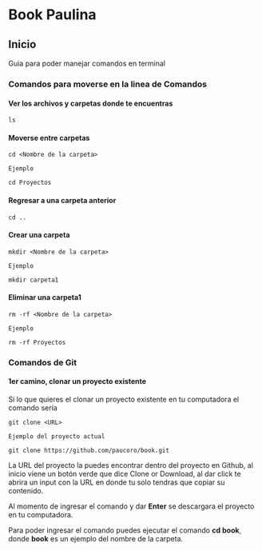 # Book Paulina

## Inicio

Guia para poder manejar comandos en terminal

### Comandos para moverse en la linea de Comandos

#### Ver los archivos y carpetas donde te encuentras

```
ls
```

#### Moverse entre carpetas

```
cd <Nombre de la carpeta>

Ejemplo

cd Proyectos
```
#### Regresar a una carpeta anterior

```
cd ..
```

#### Crear una carpeta

```
mkdir <Nombre de la carpeta>

Ejemplo

mkdir carpeta1
```

#### Eliminar una carpeta1

```
rm -rf <Nombre de la carpeta>

Ejemplo

rm -rf Proyectos
```

### Comandos de Git

#### 1er camino, clonar un proyecto existente
Si lo que quieres el clonar un proyecto existente en tu computadora el comando sería

```
git clone <URL>

Ejemplo del proyecto actual

git clone https://github.com/paucoro/book.git
```
La URL del proyecto la puedes encontrar dentro del proyecto en Github, al inicio viene un botón verde
que dice Clone or Download, al dar click te abrira un input con la URL en donde tu solo tendras que copiar su contenido.

Al momento de ingresar el comando y dar **Enter** se descargara el proyecto en tu computadora.

Para poder ingresar el comando puedes ejecutar el comando **cd book**, donde **book** es un ejemplo del
nombre de la carpeta.
